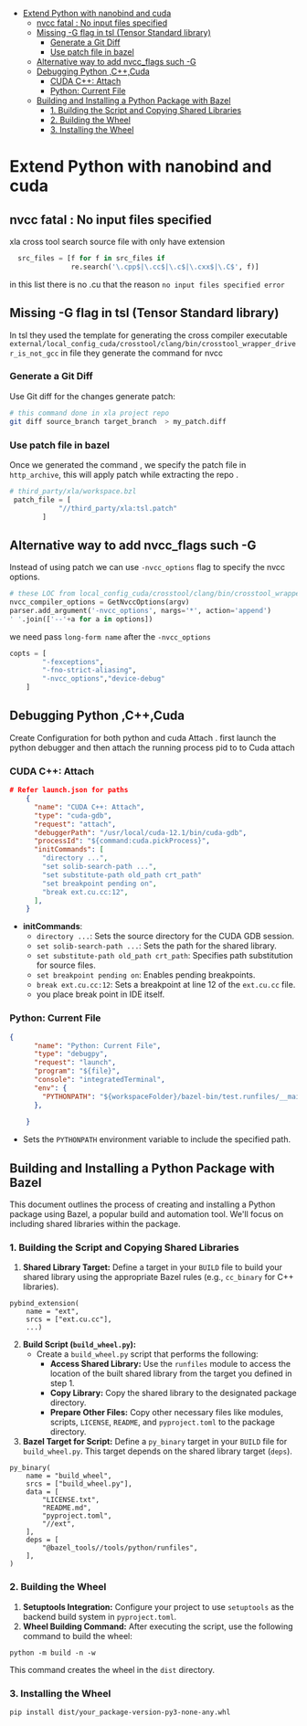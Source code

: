 - [Extend Python with nanobind and cuda](#extend-python-with-nanobind-and-cuda)
  - [nvcc fatal   : No input files specified](#nvcc-fatal----no-input-files-specified)
  - [Missing -G flag in tsl (Tensor Standard library)](#missing--g-flag-in-tsl-tensor-standard-library)
    - [Generate a Git Diff](#generate-a-git-diff)
    - [Use patch file in bazel](#use-patch-file-in-bazel)
  - [Alternative way to add nvcc\_flags such -G](#alternative-way-to-add-nvcc_flags-such--g)
  - [Debugging Python ,C++,Cuda](#debugging-python-ccuda)
    - [CUDA C++: Attach](#cuda-c-attach)
    - [Python: Current File](#python-current-file)
  - [Building and Installing a Python Package with Bazel](#building-and-installing-a-python-package-with-bazel)
    - [1. Building the Script and Copying Shared Libraries](#1-building-the-script-and-copying-shared-libraries)
    - [2. Building the Wheel](#2-building-the-wheel)
    - [3. Installing the Wheel](#3-installing-the-wheel)

# Extend Python with nanobind and cuda

## nvcc fatal   : No input files specified

xla cross tool search source file with only have extension

```python
  src_files = [f for f in src_files if
               re.search('\.cpp$|\.cc$|\.c$|\.cxx$|\.C$', f)]
```

in this list there is no .cu that the reason `no input files specified error`

## Missing -G flag in tsl (Tensor Standard library)

In tsl they used the template for generating the cross compiler executable `external/local_config_cuda/crosstool/clang/bin/crosstool_wrapper_driver_is_not_gcc` in file they generate the command for nvcc

### Generate a Git Diff

Use Git diff for the changes generate patch:

```bash
# this command done in xla project repo
git diff source_branch target_branch  > my_patch.diff
```

### Use patch file in bazel

Once we generated the command , we specify the patch file in `http_archive`, this will apply patch while extracting the repo .

```python
# third_party/xla/workspace.bzl
 patch_file = [
            "//third_party/xla:tsl.patch"
        ]
```

## Alternative way to add nvcc_flags such -G

Instead of using patch we can use `-nvcc_options` flag to specify the nvcc options.

```python
# these LOC from local_config_cuda/crosstool/clang/bin/crosstool_wrapper_driver_is_not_gcc file
nvcc_compiler_options = GetNvccOptions(argv)
parser.add_argument('-nvcc_options', nargs='*', action='append')
' '.join(['--'+a for a in options])
```

we need pass `long-form name` after the `-nvcc_options`

```python
copts = [
        "-fexceptions",
        "-fno-strict-aliasing",
        "-nvcc_options","device-debug"
    ]
```

## Debugging Python ,C++,Cuda  

Create Configuration for both python and cuda Attach . first launch the python debugger and then attach the running process pid to to Cuda attach

### CUDA C++: Attach

```json
# Refer launch.json for paths
    {
      "name": "CUDA C++: Attach",
      "type": "cuda-gdb",
      "request": "attach",
      "debuggerPath": "/usr/local/cuda-12.1/bin/cuda-gdb",
      "processId": "${command:cuda.pickProcess}",
      "initCommands": [
        "directory ...",
        "set solib-search-path ...",
        "set substitute-path old_path crt_path"
        "set breakpoint pending on",
        "break ext.cu.cc:12",
      ],
    }
```

- **initCommands**:
  - `directory ...`: Sets the source directory for the CUDA GDB session.
  - `set solib-search-path ...`: Sets the path for the shared library.
  - `set substitute-path old_path crt_path`: Specifies path substitution for source files.
  - `set breakpoint pending on`: Enables pending breakpoints.
  - `break ext.cu.cc:12`: Sets a breakpoint at line 12 of the `ext.cu.cc` file.
  - you place break point in IDE itself.

### Python: Current File

```json
{
      "name": "Python: Current File",
      "type": "debugpy",
      "request": "launch",
      "program": "${file}",
      "console": "integratedTerminal",
      "env": {
        "PYTHONPATH": "${workspaceFolder}/bazel-bin/test.runfiles/__main__"
      },
     
    }
```

- Sets the `PYTHONPATH` environment variable to include the specified path.


## Building and Installing a Python Package with Bazel

This document outlines the process of creating and installing a Python package using Bazel, a popular build and automation tool. We'll focus on including shared libraries within the package.

### 1. Building the Script and Copying Shared Libraries

1. **Shared Library Target:** Define a target in your `BUILD` file to build your shared library using the appropriate Bazel rules (e.g., `cc_binary` for C++ libraries).
```bazel
pybind_extension(
    name = "ext",
    srcs = ["ext.cu.cc"],
    ...)
```
2. **Build Script (`build_wheel.py`):**
    - Create a `build_wheel.py` script that performs the following:
        - **Access Shared Library:** Use the `runfiles` module to access the location of the built shared library from the target you defined in step 1.
        - **Copy Library:** Copy the shared library to the designated package directory.
        - **Prepare Other Files:** Copy other necessary files like modules, scripts, `LICENSE`, `README`, and `pyproject.toml` to the package directory.
3. **Bazel Target for Script:** Define a `py_binary` target in your `BUILD` file for `build_wheel.py`. This target depends on the shared library target (`deps`).
```bazel
py_binary(
    name = "build_wheel",
    srcs = ["build_wheel.py"],
    data = [
        "LICENSE.txt",
        "README.md",
        "pyproject.toml",
        "//ext",
    ],
    deps = [
        "@bazel_tools//tools/python/runfiles",
    ],
)
```

### 2. Building the Wheel

1. **Setuptools Integration:** Configure your project to use `setuptools` as the backend build system in `pyproject.toml`.
2. **Wheel Building Command:** After executing the script, use the following command to build the wheel:

```
python -m build -n -w
```

This command creates the wheel in the `dist` directory.

### 3. Installing the Wheel

```
pip install dist/your_package-version-py3-none-any.whl
```
